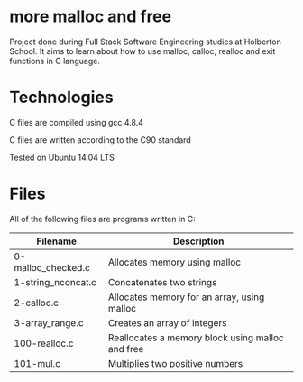 # more malloc and free
Project done during Full Stack Software Engineering studies at Holberton School. It aims to learn about how to use malloc, calloc, realloc and exit functions in C language.

 # Technologies
C files are compiled using gcc 4.8.4

C files are written according to the C90 standard

Tested on Ubuntu 14.04 LTS

# Files

All of the following files are programs written in C:

|Filename           |	Description                                |
--------------------|--------------------------------------------|
|0-malloc_checked.c | Allocates memory using malloc              |
|1-string_nconcat.c	| Concatenates two strings                   |
|2-calloc.c	        | Allocates memory for an array, using malloc|
|3-array_range.c    |	Creates an array of integers|
|100-realloc.c	     | Reallocates a memory block using malloc and free|
|101-mul.c	         | Multiplies two positive numbers|
